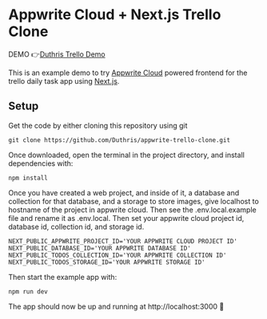# Appwrite Cloud + Next.js Trello Clone

DEMO 👉[Duthris Trello Demo](https://trello.duthris.com/)

This is an example demo to try [Appwrite Cloud](https://cloud.appwrite.io/) powered frontend for the trello daily task app using [Next.js](https://github.com/zeit/next.js/).

## Setup

Get the code by either cloning this repository using git

```
git clone https://github.com/Duthris/appwrite-trello-clone.git
```

Once downloaded, open the terminal in the project directory, and install dependencies with:

```
npm install
```

Once you have created a web project, and inside of it, a database and collection for that database, and a storage to store images, give localhost to hostname of the project in appwrite cloud.
Then see the .env.local.example file and rename it as .env.local. Then set your appwrite cloud project id, database id, collection id, and storage id.

```
NEXT_PUBLIC_APPWRITE_PROJECT_ID='YOUR APPWRITE CLOUD PROJECT ID'
NEXT_PUBLIC_DATABASE_ID='YOUR APPWRITE DATABASE ID'
NEXT_PUBLIC_TODOS_COLLECTION_ID='YOUR APPWRITE COLLECTION ID'
NEXT_PUBLIC_TODOS_STORAGE_ID='YOUR APPWRITE STORAGE ID'
```

Then start the example app with:

```
npm run dev
```

The app should now be up and running at http://localhost:3000 🚀
